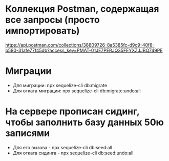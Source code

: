 # Коллекция Postman, содержащая все запросы (просто импортировать)
https://api.postman.com/collections/38809726-8a5385fc-d9c9-40f8-b580-31afe77f45db?access_key=PMAT-01JE7PERJQ35FEYXZJJBQ749PE
# Миграции
- Для миграции: npx sequelize-cli db:migrate
- Для отката миграции: npx sequelize-cli db:migrate:undo:all
# На сервере прописан сидинг, чтобы заполнить базу данных 50ю записями
- Для его вызова - npx sequelize-cli db:seed:all
- Для отката сидинга - npx sequelize-cli db:seed:undo:all
